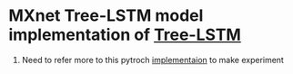 # MXnet Tree-LSTM model implementation of [Tree-LSTM](https://nlp.stanford.edu/pubs/tai-socher-manning-acl2015.pdf)
1. Need to refer more to this pytroch [implementaion](https://nlp.stanford.edu/pubs/tai-socher-manning-acl2015.pdf) to make experiment